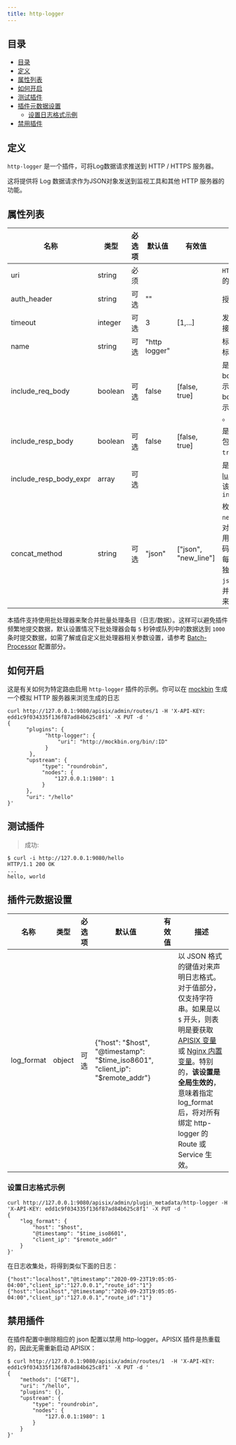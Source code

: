```yaml
---
title: http-logger
---
```


<!--
#
# Licensed to the Apache Software Foundation (ASF) under one or more
# contributor license agreements.  See the NOTICE file distributed with
# this work for additional information regarding copyright ownership.
# The ASF licenses this file to You under the Apache License, Version 2.0
# (the "License"); you may not use this file except in compliance with
# the License.  You may obtain a copy of the License at
#
#     http://www.apache.org/licenses/LICENSE-2.0
#
# Unless required by applicable law or agreed to in writing, software
# distributed under the License is distributed on an "AS IS" BASIS,
# WITHOUT WARRANTIES OR CONDITIONS OF ANY KIND, either express or implied.
# See the License for the specific language governing permissions and
# limitations under the License.
#
-->

## 目录

- [目录](#目录)
- [定义](#定义)
- [属性列表](#属性列表)
- [如何开启](#如何开启)
- [测试插件](#测试插件)
- [插件元数据设置](#插件元数据设置)
  - [设置日志格式示例](#设置日志格式示例)
- [禁用插件](#禁用插件)

## 定义

`http-logger` 是一个插件，可将Log数据请求推送到 HTTP / HTTPS 服务器。

这将提供将 Log 数据请求作为JSON对象发送到监视工具和其他 HTTP 服务器的功能。

## 属性列表

| 名称             | 类型    | 必选项 | 默认值        | 有效值  | 描述                                             |
| ---------------- | ------- | ------ | ------------- | ------- | ------------------------------------------------ |
| uri              | string  | 必须   |               |         | `HTTP/HTTPS` 服务器的 URI。                   |
| auth_header      | string  | 可选   | ""            |         | 授权头部。                                    |
| timeout          | integer | 可选   | 3             | [1,...] | 发送请求后保持连接活动的时间。                   |
| name             | string  | 可选   | "http logger" |         | 标识 logger 的唯一标识符。                     |
| include_req_body | boolean | 可选   | false         | [false, true] | 是否包括请求 body。false： 表示不包含请求的 body ； true： 表示包含请求的 body 。 |
| include_resp_body| boolean | 可选   | false         | [false, true] | 是否包括响应体。包含响应体，当为`true`。 |
| include_resp_body_expr | array  | 可选    |           |         | 是否采集响体, 基于[lua-resty-expr](https://github.com/api7/lua-resty-expr)。 该选项需要开启 `include_resp_body`|
| concat_method    | string  | 可选   | "json"        | ["json", "new_line"] | 枚举类型： `json`、`new_line`。**json**: 对所有待发日志使用 `json.encode` 编码。**new_line**: 对每一条待发日志单独使用 `json.encode` 编码并使用 "\n" 连接起来。 |

本插件支持使用批处理器来聚合并批量处理条目（日志/数据）。这样可以避免插件频繁地提交数据，默认设置情况下批处理器会每 `5` 秒钟或队列中的数据达到  `1000`  条时提交数据，如需了解或自定义批处理器相关参数设置，请参考 [Batch-Processor](../batch-processor.md#配置) 配置部分。

## 如何开启

这是有关如何为特定路由启用 `http-logger` 插件的示例。你可以在 [mockbin](http://mockbin.org/bin/create) 生成一个模拟 HTTP 服务器来浏览生成的日志

```shell
curl http://127.0.0.1:9080/apisix/admin/routes/1 -H 'X-API-KEY: edd1c9f034335f136f87ad84b625c8f1' -X PUT -d '
{
      "plugins": {
            "http-logger": {
                "uri": "http://mockbin.org/bin/:ID"
            }
       },
      "upstream": {
           "type": "roundrobin",
           "nodes": {
               "127.0.0.1:1980": 1
           }
      },
      "uri": "/hello"
}'
```

## 测试插件

> 成功:

```shell
$ curl -i http://127.0.0.1:9080/hello
HTTP/1.1 200 OK
...
hello, world
```

## 插件元数据设置

| 名称             | 类型    | 必选项 | 默认值        | 有效值  | 描述                                             |
| ---------------- | ------- | ------ | ------------- | ------- | ------------------------------------------------ |
| log_format       | object  | 可选   | {"host": "$host", "@timestamp": "$time_iso8601", "client_ip": "$remote_addr"} |         | 以 JSON 格式的键值对来声明日志格式。对于值部分，仅支持字符串。如果是以 `$` 开头，则表明是要获取 [APISIX 变量](../../../en/latest/apisix-variable.md) 或 [Nginx 内置变量](http://nginx.org/en/docs/varindex.html)。特别的，**该设置是全局生效的**，意味着指定 log_format 后，将对所有绑定 http-logger 的 Route 或 Service 生效。 |

### 设置日志格式示例

```shell
curl http://127.0.0.1:9080/apisix/admin/plugin_metadata/http-logger -H 'X-API-KEY: edd1c9f034335f136f87ad84b625c8f1' -X PUT -d '
{
    "log_format": {
        "host": "$host",
        "@timestamp": "$time_iso8601",
        "client_ip": "$remote_addr"
    }
}'
```

在日志收集处，将得到类似下面的日志：

```shell
{"host":"localhost","@timestamp":"2020-09-23T19:05:05-04:00","client_ip":"127.0.0.1","route_id":"1"}
{"host":"localhost","@timestamp":"2020-09-23T19:05:05-04:00","client_ip":"127.0.0.1","route_id":"1"}
```

## 禁用插件

在插件配置中删除相应的 json 配置以禁用 http-logger。APISIX 插件是热重载的，因此无需重新启动 APISIX：

```shell
$ curl http://127.0.0.1:9080/apisix/admin/routes/1  -H 'X-API-KEY: edd1c9f034335f136f87ad84b625c8f1' -X PUT -d '
{
    "methods": ["GET"],
    "uri": "/hello",
    "plugins": {},
    "upstream": {
        "type": "roundrobin",
        "nodes": {
            "127.0.0.1:1980": 1
        }
    }
}'
```
